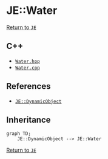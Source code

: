 # JE::Water

[Return to `JE`](/docs/je.md)

## C++

- [`Water.hpp`](/src/je/Water.hpp)
- [`Water.cpp`](/src/je/Water.cpp)

## References

- [`JE::DynamicObject`](/docs/je/DynamicObject.md)

## Inheritance

```mermaid
graph TD;
    JE::DynamicObject --> JE::Water
```

[Return to `JE`](/docs/je.md)
